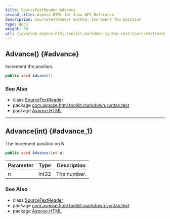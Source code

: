 ```yaml
---
title: SourceTextReader.Advance
second_title: Aspose.HTML for Java API Reference
description: SourceTextReader method. Increment the position
type: docs
weight: 40
url: /java/com.aspose.html.toolkit.markdown.syntax.text/sourcetextreader/advance/
---
```

## Advance() {#advance}

Increment the position.

```java
public void Advance()
```

### See Also

* class [SourceTextReader](../)
* package [com.aspose.html.toolkit.markdown.syntax.text](../../sourcetextreader/)
* package [Aspose.HTML](../../../)

---

## Advance(int) {#advance_1}

The increment position on N

```java
public void Advance(int n)
```

| Parameter | Type | Description |
| --- | --- | --- |
| n | Int32 | The number. |

### See Also

* class [SourceTextReader](../)
* package [com.aspose.html.toolkit.markdown.syntax.text](../../sourcetextreader/)
* package [Aspose.HTML](../../../)
